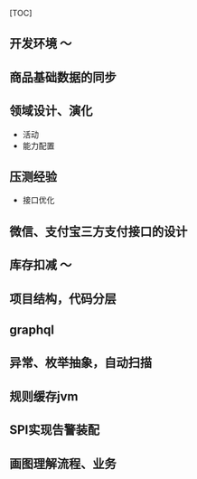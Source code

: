 [TOC]

## 开发环境 ～

## 商品基础数据的同步

## 领域设计、演化
- 活动
- 能力配置

## 压测经验
- 接口优化

## 微信、支付宝三方支付接口的设计

## 库存扣减 ～

## 项目结构，代码分层

## graphql

## 异常、枚举抽象，自动扫描

## 规则缓存jvm

## SPI实现告警装配

## 画图理解流程、业务